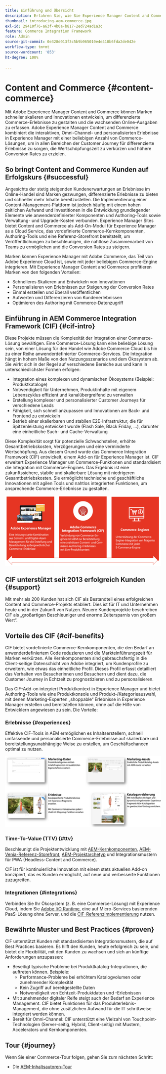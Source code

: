 ```yaml
---
title: Einführung und Übersicht
description: Erfahren Sie, wie Sie Experience Manager Content and Commerce as a Cloud Service verwenden und verwalten können.
thumbnail: introducing-aem-commerce.jpg
exl-id: 29410f76-a63f-4b0a-b817-2ed724ad1a3c
feature: Commerce Integration Framework
role: Admin
source-git-commit: 0e328d013f3c5b9b965010e4e410b6fda2de042e
workflow-type: tm+mt
source-wordcount: '853'
ht-degree: 100%

---
```



# Content and Commerce {#content-commerce}

Mit Adobe Experience Manager Content and Commerce können Marken schneller skalieren und Innovationen entwickeln, um differenzierte Commerce-Erlebnisse zu gestalten und die wachsenden Online-Ausgaben zu erfassen. Adobe Experience Manager Content and Commerce kombiniert die interaktiven, Omni-Channel- und personalisierten Erlebnisse in Experience Manager mit einer beliebigen Anzahl von Commerce-Lösungen, um in allen Bereichen der Customer Journey für differenzierte Erlebnisse zu sorgen, die Wertschöpfungszeit zu verkürzen und höhere Conversion Rates zu erzielen.

## So bringt Content and Commerce Kunden auf Erfolgskurs {#successful}

Angesichts der stetig steigenden Kundenerwartungen an Erlebnisse im Online-Handel sind Marken gezwungen, differenzierte Erlebnisse zu bieten und schneller mehr Inhalte bereitzustellen. Die Implementierung einer Content-Management-Plattform ist jedoch häufig mit einem hohen zeitlichen Aufwand und Investitionen in die Entwicklung grundlegender Elemente wie anwenderdefinierter Komponenten und Authoring-Tools sowie Verwaltung- und Upgrade-Kosten verbunden. Experience Manager Sites bietet Content and Commerce als Add-On-Modul für Experience Manager as a Cloud Service, das vordefinierte Commerce-Kernkomponenten, Authoring-Tools und eine Referenz-Storefront bereitstellt, um Veröffentlichungen zu beschleunigen, die nahtlose Zusammenarbeit von Teams zu ermöglichen und die Conversion Rates zu steigern.

Marken können Experience Manager mit Adobe Commerce, das Teil von Adobe Experience Cloud ist, sowie mit jeder beliebigen Commerce-Engine integrieren. Mit Experience Manager Content and Commerce profitieren Marken von den folgenden Vorteilen:

* Schnelleres Skalieren und Entwickeln von Innovationen
* Personalisieren von Erlebnissen zur Steigerung der Conversion Rates
* Einmal erstellen und überall veröffentlichen
* Aufwerten und Differenzieren von Kundenerlebnissen
* Optimieren des Authoring mit Commerce-Datenzugriff

## Einführung in AEM Commerce Integration Framework (CIF) {#cif-intro}

Diese Projekte müssen die Komplexität der Integration einer Commerce-Lösung bewältigen. Eine Commerce-Lösung kann eine beliebige Lösung sein, von einer Lösung für den Handel wie Adobe Commerce Cloud bis hin zu einer Reihe anwenderdefinierter Commerce-Services. Die Integration hängt in hohem Maße von den Nutzungsszenarios und dem Ökosystem ab. Sie wirkt sich in der Regel auf verschiedene Bereiche aus und kann in unterschiedlichster Formen erfolgen:

* Integration eines komplexen und dynamischen Ökosystems (Beispiel: Produktkataloge)
* Notwendigkeit für Unternehmen, Produktinhalte mit eigenem Lebenszyklus effizient und kanalübergreifend zu verwalten
* Erstellung komplexer und personalisierter Customer Journeys für verschiedene Leads
* Fähigkeit, sich schnell anzupassen und Innovationen am Back- und Frontend zu entwickeln
* Betrieb einer skalierbaren und stabilen E2E-Infrastruktur, die für Spitzenleistung entwickelt wurde (Flash Sale, Black Friday, ...), darunter eine einheitliche Such- und Cache-Verwaltung

Diese Komplexität sorgt für potenzielle Schwachstellen, erhöhte Gesamtbetriebskosten, Verzögerungen und eine verminderte Wertschöpfung. Aus diesem Grund wurde das Commerce Integration Framework (CIF) entwickelt, einem Add-on für Experience Manager ist. CIF erweitert Experience Manager um Commerce-Funktionen und standardisiert die Integration mit Commerce-Engines. Das Ergebnis ist eine zukunftssichere, stabile und skalierbare Lösung mit niedrigeren Gesamtbetriebskosten. Sie ermöglicht technische und geschäftliche Innovationen mit agilen Tools und nahtlos integrierten Funktionen, um ansprechende Commerce-Erlebnisse zu gestalten.

![CIF-Elemente](./assets/CIF/CIF_Overview.png)

## CIF unterstützt seit 2013 erfolgreich Kunden {#support}

Mit mehr als 200 Kunden hat sich CIF als Bestandteil eines erfolgreichen Content and Commerce-Projekts etabliert. Dies ist für IT und Unternehmen heute und in der Zukunft von Nutzen. Neuere Kundenprojekte beschreiben CIF als „großartigen Beschleuniger und enorme Zeitersparnis von großem Wert“.

## Vorteile des CIF {#cif-benefits}

CIF bietet vordefinierte Commerce-Kernkomponenten, die den Bedarf an anwenderdefiniertem Code reduzieren und die Markteinführungszeit für Marken verkürzen. Alle Kernkomponenten sind gebrauchsfertig in die Client-seitige Datenschicht von Adobe integriert, um Kundenprofile zu erweitern, wie etwas das einheitliche Profil. Dieses Profil erfasst detailliert das Verhalten von Besucherinnen und Besuchern und dient dazu, die Customer Journey in Echtzeit zu prognostizieren und zu personalisieren.

Das CIF-Add-on integriert Produktkontext in Experience Manager und bietet Authoring-Tools wie eine Produktkonsole und Produkt-/Kategorieauswahl, mit denen Marketing-Experten „shoppable“ Erlebnisse in Experience Manager erstellen und bereitstellen können, ohne auf die Hilfe von Entwicklern angewiesen zu sein. Die Vorteile:

### Erlebnisse {#experiences}

Effektive CIF-Tools in AEM ermöglichen es Inhaltserstellern, schnell umfassende und personalisierte Commerce-Erlebnisse auf skalierbare und bereitstellungsunabhängige Weise zu erstellen, um Geschäftschancen optimal zu nutzen.

![CIF-Elemente](./assets/CIF/CIF_Product_Experience_Management.png)

### Time-To-Value (TTV) {#ttv}

Beschleunigt die Projektentwicklung mit [AEM-Kernkomponenten](https://www.aemcomponents.dev/), [AEM-Venia-Referenz-Storefront](https://github.com/adobe/aem-cif-guides-venia), [AEM-Projektarchetyp](https://experienceleague.adobe.com/docs/experience-manager-core-components/using/developing/archetype/overview.html?lang=de) und Integrationsmustern für PWA (Headless-Content and Commerce).

CIF ist für kontinuierliche Innovation mit einem stets aktuellen Add-on konzipiert, das es Kunden ermöglicht, auf neue und verbesserte Funktionen zuzugreifen.

### Integrationen {#integrations}

Verbinden Sie Ihr Ökosystem (z. B. eine Commerce-Lösung) mit Experience Cloud, indem Sie [Adobe I/O Runtime](https://www.adobe.io/apis/experienceplatform/runtime.html), eine auf Micro-Services basierenden PaaS-Lösung ohne Server, und die [CIF-Referenzimplementierung](https://github.com/adobe/commerce-cif-graphql-integration-reference) nutzen.

## Bewährte Muster und Best Practices {#proven}

CIF unterstützt Kunden mit standardisierten Integrationsmustern, die auf Best Practices basieren. Es hilft den Kunden, heute erfolgreich zu sein, und bietet die Flexibilität, mit den Kunden zu wachsen und sich an künftige Anforderungen anzupassen:

* Beseitigt typische Probleme bei Produktkatalog-Integrationen, die auftreten können. Beispiele:
   * Performance-Probleme bei erhöhtem Katalogvolumen oder zunehmender Komplexität
   * Kein Zugriff auf bereitgestellte Daten
   * Notwendigkeit von Echtzeit-Produktdaten und -Erlebnissen
* Mit zunehmender digitaler Reife steigt auch der Bedarf an Experience Management. CIF bietet Funktionen für das Produkterlebnis-Management, die ohne zusätzlichen Aufwand für die IT schrittweise integriert werden können.
* Bereit für Omni-Channel: CIF unterstützt eine Vielzahl von Touchpoint-Technologien (Server-seitig, Hybrid, Client-seitig) mit Mustern, Accelerators und Kernkomponenten.

## Tour {#journey}

Wenn Sie einer Commerce-Tour folgen, gehen Sie zum nächsten Schritt:

* Die [AEM-Inhaltsautoren-Tour](/help/commerce-cloud/commerce-journeys/aem-commerce-content-author/getting-started.md)
